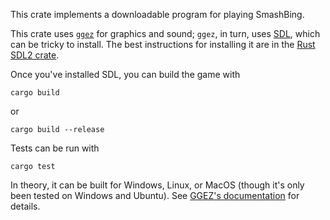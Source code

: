 This crate implements a downloadable program for playing SmashBing.

This crate uses [`ggez`](http://ggez.rs/) for graphics and sound; `ggez`, in
turn, uses [SDL](https://www.libsdl.org/), which can be tricky to install. The
best instructions for installing it are in the
[Rust SDL2 crate](https://github.com/Rust-SDL2/rust-sdl2#user-content-requirements).

Once you've installed SDL, you can build the game with

    cargo build

or

    cargo build --release

Tests can be run with

    cargo test

In theory, it can be built for Windows, Linux, or MacOS (though it's only
been tested on Windows and Ubuntu). See
[GGEZ's documentation](https://github.com/ggez/ggez/blob/master/docs/BuildingForEveryPlatform.md)
for details.

